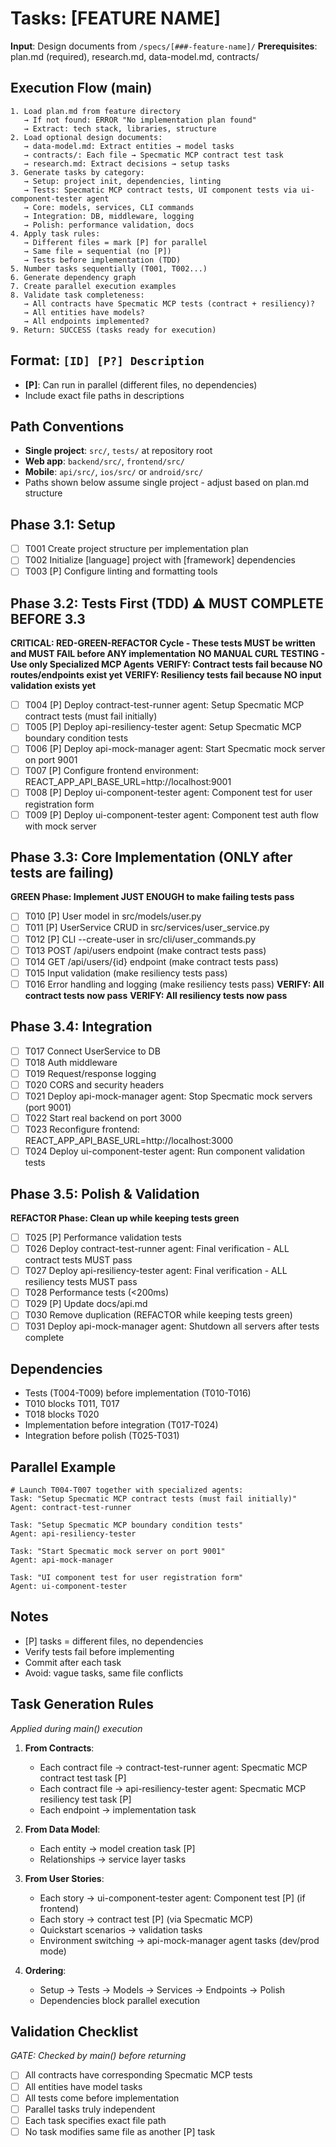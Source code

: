 # Tasks: [FEATURE NAME]

**Input**: Design documents from `/specs/[###-feature-name]/`
**Prerequisites**: plan.md (required), research.md, data-model.md, contracts/

## Execution Flow (main)
```
1. Load plan.md from feature directory
   → If not found: ERROR "No implementation plan found"
   → Extract: tech stack, libraries, structure
2. Load optional design documents:
   → data-model.md: Extract entities → model tasks
   → contracts/: Each file → Specmatic MCP contract test task
   → research.md: Extract decisions → setup tasks
3. Generate tasks by category:
   → Setup: project init, dependencies, linting
   → Tests: Specmatic MCP contract tests, UI component tests via ui-component-tester agent
   → Core: models, services, CLI commands
   → Integration: DB, middleware, logging
   → Polish: performance validation, docs
4. Apply task rules:
   → Different files = mark [P] for parallel
   → Same file = sequential (no [P])
   → Tests before implementation (TDD)
5. Number tasks sequentially (T001, T002...)
6. Generate dependency graph
7. Create parallel execution examples
8. Validate task completeness:
   → All contracts have Specmatic MCP tests (contract + resiliency)?
   → All entities have models?
   → All endpoints implemented?
9. Return: SUCCESS (tasks ready for execution)
```

## Format: `[ID] [P?] Description`
- **[P]**: Can run in parallel (different files, no dependencies)
- Include exact file paths in descriptions

## Path Conventions
- **Single project**: `src/`, `tests/` at repository root
- **Web app**: `backend/src/`, `frontend/src/`
- **Mobile**: `api/src/`, `ios/src/` or `android/src/`
- Paths shown below assume single project - adjust based on plan.md structure

## Phase 3.1: Setup
- [ ] T001 Create project structure per implementation plan
- [ ] T002 Initialize [language] project with [framework] dependencies
- [ ] T003 [P] Configure linting and formatting tools

## Phase 3.2: Tests First (TDD) ⚠️ MUST COMPLETE BEFORE 3.3
**CRITICAL: RED-GREEN-REFACTOR Cycle - These tests MUST be written and MUST FAIL before ANY implementation**
**NO MANUAL CURL TESTING - Use only Specialized MCP Agents**
**VERIFY: Contract tests fail because NO routes/endpoints exist yet**
**VERIFY: Resiliency tests fail because NO input validation exists yet**
- [ ] T004 [P] Deploy contract-test-runner agent: Setup Specmatic MCP contract tests (must fail initially)
- [ ] T005 [P] Deploy api-resiliency-tester agent: Setup Specmatic MCP boundary condition tests
- [ ] T006 [P] Deploy api-mock-manager agent: Start Specmatic mock server on port 9001
- [ ] T007 [P] Configure frontend environment: REACT_APP_API_BASE_URL=http://localhost:9001
- [ ] T008 [P] Deploy ui-component-tester agent: Component test for user registration form
- [ ] T009 [P] Deploy ui-component-tester agent: Component test auth flow with mock server

## Phase 3.3: Core Implementation (ONLY after tests are failing)
**GREEN Phase: Implement JUST ENOUGH to make failing tests pass**
- [ ] T010 [P] User model in src/models/user.py
- [ ] T011 [P] UserService CRUD in src/services/user_service.py
- [ ] T012 [P] CLI --create-user in src/cli/user_commands.py
- [ ] T013 POST /api/users endpoint (make contract tests pass)
- [ ] T014 GET /api/users/{id} endpoint (make contract tests pass)
- [ ] T015 Input validation (make resiliency tests pass)
- [ ] T016 Error handling and logging (make resiliency tests pass)
**VERIFY: All contract tests now pass**
**VERIFY: All resiliency tests now pass**

## Phase 3.4: Integration
- [ ] T017 Connect UserService to DB
- [ ] T018 Auth middleware
- [ ] T019 Request/response logging
- [ ] T020 CORS and security headers
- [ ] T021 Deploy api-mock-manager agent: Stop Specmatic mock servers (port 9001)
- [ ] T022 Start real backend on port 3000
- [ ] T023 Reconfigure frontend: REACT_APP_API_BASE_URL=http://localhost:3000
- [ ] T024 Deploy ui-component-tester agent: Run component validation tests

## Phase 3.5: Polish & Validation
**REFACTOR Phase: Clean up while keeping tests green**
- [ ] T025 [P] Performance validation tests
- [ ] T026 Deploy contract-test-runner agent: Final verification - ALL contract tests MUST pass
- [ ] T027 Deploy api-resiliency-tester agent: Final verification - ALL resiliency tests MUST pass
- [ ] T028 Performance tests (<200ms)
- [ ] T029 [P] Update docs/api.md
- [ ] T030 Remove duplication (REFACTOR while keeping tests green)
- [ ] T031 Deploy api-mock-manager agent: Shutdown all servers after tests complete

## Dependencies
- Tests (T004-T009) before implementation (T010-T016)
- T010 blocks T011, T017
- T018 blocks T020
- Implementation before integration (T017-T024)
- Integration before polish (T025-T031)

## Parallel Example
```
# Launch T004-T007 together with specialized agents:
Task: "Setup Specmatic MCP contract tests (must fail initially)"
Agent: contract-test-runner

Task: "Setup Specmatic MCP boundary condition tests"  
Agent: api-resiliency-tester

Task: "Start Specmatic mock server on port 9001"
Agent: api-mock-manager

Task: "UI component test for user registration form"
Agent: ui-component-tester
```

## Notes
- [P] tasks = different files, no dependencies
- Verify tests fail before implementing
- Commit after each task
- Avoid: vague tasks, same file conflicts

## Task Generation Rules
*Applied during main() execution*

1. **From Contracts**:
   - Each contract file → contract-test-runner agent: Specmatic MCP contract test task [P]
   - Each contract file → api-resiliency-tester agent: Specmatic MCP resiliency test task [P]
   - Each endpoint → implementation task
   
2. **From Data Model**:
   - Each entity → model creation task [P]
   - Relationships → service layer tasks
   
3. **From User Stories**:
   - Each story → ui-component-tester agent: Component test [P] (if frontend)
   - Each story → contract test [P] (via Specmatic MCP)
   - Quickstart scenarios → validation tasks
   - Environment switching → api-mock-manager agent tasks (dev/prod mode)

4. **Ordering**:
   - Setup → Tests → Models → Services → Endpoints → Polish
   - Dependencies block parallel execution

## Validation Checklist
*GATE: Checked by main() before returning*

- [ ] All contracts have corresponding Specmatic MCP tests
- [ ] All entities have model tasks
- [ ] All tests come before implementation
- [ ] Parallel tasks truly independent
- [ ] Each task specifies exact file path
- [ ] No task modifies same file as another [P] task